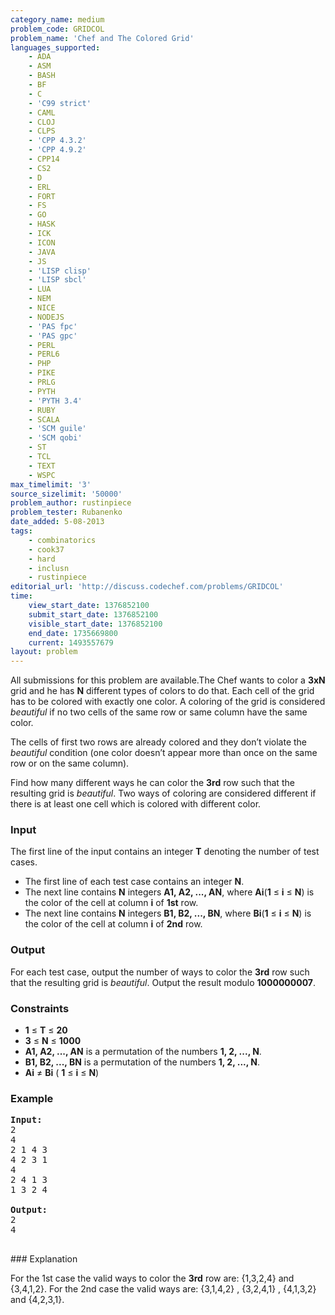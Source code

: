 ```yaml
---
category_name: medium
problem_code: GRIDCOL
problem_name: 'Chef and The Colored Grid'
languages_supported:
    - ADA
    - ASM
    - BASH
    - BF
    - C
    - 'C99 strict'
    - CAML
    - CLOJ
    - CLPS
    - 'CPP 4.3.2'
    - 'CPP 4.9.2'
    - CPP14
    - CS2
    - D
    - ERL
    - FORT
    - FS
    - GO
    - HASK
    - ICK
    - ICON
    - JAVA
    - JS
    - 'LISP clisp'
    - 'LISP sbcl'
    - LUA
    - NEM
    - NICE
    - NODEJS
    - 'PAS fpc'
    - 'PAS gpc'
    - PERL
    - PERL6
    - PHP
    - PIKE
    - PRLG
    - PYTH
    - 'PYTH 3.4'
    - RUBY
    - SCALA
    - 'SCM guile'
    - 'SCM qobi'
    - ST
    - TCL
    - TEXT
    - WSPC
max_timelimit: '3'
source_sizelimit: '50000'
problem_author: rustinpiece
problem_tester: Rubanenko
date_added: 5-08-2013
tags:
    - combinatorics
    - cook37
    - hard
    - inclusn
    - rustinpiece
editorial_url: 'http://discuss.codechef.com/problems/GRIDCOL'
time:
    view_start_date: 1376852100
    submit_start_date: 1376852100
    visible_start_date: 1376852100
    end_date: 1735669800
    current: 1493557679
layout: problem
---
```

All submissions for this problem are available.The Chef wants to color a **3xN** grid and he has **N** different types of colors to do that. Each cell of the grid has to be colored with exactly one color. A coloring of the grid is
considered _beautiful_ if no two cells of the same row or same column have the same color.

The cells of first two rows are already colored and they don’t violate the _beautiful_ condition (one color doesn’t appear more than once on the same row or on the same column).

Find how many different ways he can color the **3rd** row such that the resulting grid is _beautiful_. Two ways of coloring are considered different if there is at least one cell which is colored with different color.

### Input

The first line of the input contains an integer **T** denoting the number of test cases.

- The first line of each test
  case contains an integer **N**.
- The next line contains **N** integers **A1, A2, ..., AN**, where **Ai**(**1** ≤ **i** ≤ **N**) is the color of the cell at column **i** of **1st** row.
- The next line contains **N** integers **B1, B2, ..., BN**, where **Bi**(**1** ≤ **i** ≤ **N**) is the color of the cell at column **i** of **2nd** row.

### Output

For each test case, output the number of ways to color the **3rd** row such that the resulting grid is _beautiful_. Output the result modulo **1000000007**.

### Constraints

- **1** ≤ **T** ≤ **20**
- **3** ≤ **N** ≤ **1000**
- **A1, A2, ..., AN** is a permutation of the numbers **1, 2, ..., N**.
- **B1, B2, ..., BN** is a permutation of the numbers **1, 2, ..., N**.
- **Ai** ≠ **Bi** ( **1** ≤ **i** ≤ **N**)

### Example

<pre><b>Input:</b>
2
4
2 1 4 3
4 2 3 1
4
2 4 1 3
1 3 2 4

<b>Output:</b>
2
4

</pre>### Explanation
For the 1st case the valid ways to color the **3rd** row are: {1,3,2,4} and {3,4,1,2}.
For the 2nd case the valid ways are: {3,1,4,2} , {3,2,4,1} , {4,1,3,2} and {4,2,3,1}.
